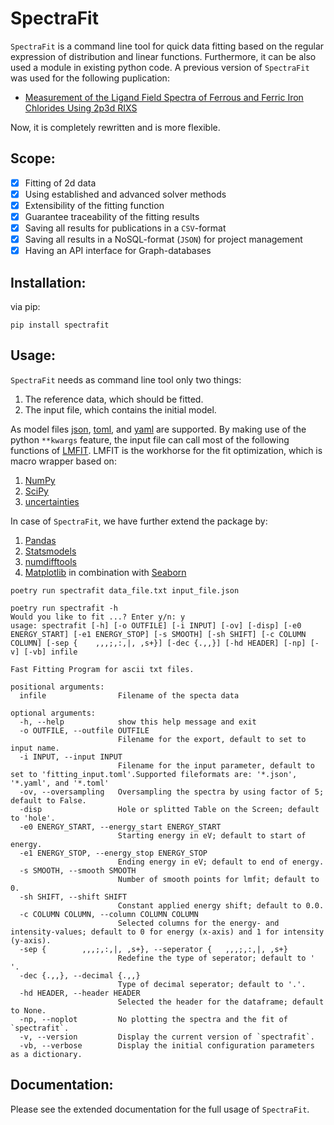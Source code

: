 # SpectraFit

`SpectraFit` is a command line tool for quick data fitting based on the regular
expression of distribution and linear functions. Furthermore, it can be also
used a module in existing python code. A previous version of `SpectraFit` was
used for the following puplication:

- [Measurement of the Ligand Field Spectra of Ferrous and Ferric Iron Chlorides Using 2p3d RIXS](https://pubs.acs.org/doi/abs/10.1021/acs.inorgchem.7b00940)

Now, it is completely rewritten and is more flexible.

## Scope:

- [x] Fitting of 2d data
- [x] Using established and advanced solver methods
- [x] Extensibility of the fitting function
- [x] Guarantee traceability of the fitting results
- [x] Saving all results for publications in a `CSV`-format
- [x] Saving all results in a NoSQL-format (`JSON`) for project management
- [x] Having an API interface for Graph-databases

## Installation:

via pip:

```shell
pip install spectrafit
```

## Usage:

`SpectraFit` needs as command line tool only two things:

1. The reference data, which should be fitted.
2. The input file, which contains the initial model.

As model files [json](https://en.wikipedia.org/wiki/JSON),
[toml](https://en.wikipedia.org/wiki/TOML), and
[yaml](https://en.wikipedia.org/wiki/YAML) are supported. By making use of the
python `**kwargs` feature, the input file can call most of the following
functions of [LMFIT](https://lmfit.github.io/lmfit-py/index.html). LMFIT is the
workhorse for the fit optimization, which is macro wrapper based on:

1. [NumPy](https://www.numpy.org/)
2. [SciPy](https://www.scipy.org/)
3. [uncertainties](https://pythonhosted.org/uncertainties/)

In case of `SpectraFit`, we have further extend the package by:

1. [Pandas](https://pandas.pydata.org/)
2. [Statsmodels](https://www.statsmodels.org/stable/index.html)
3. [numdifftools](https://github.com/pbrod/numdifftools)
4. [Matplotlib](https://matplotlib.org/) in combination with
   [Seaborn](https://seaborn.pydata.org/)

```shell
poetry run spectrafit data_file.txt input_file.json
```

```shell
poetry run spectrafit -h
Would you like to fit ...? Enter y/n: y
usage: spectrafit [-h] [-o OUTFILE] [-i INPUT] [-ov] [-disp] [-e0 ENERGY_START] [-e1 ENERGY_STOP] [-s SMOOTH] [-sh SHIFT] [-c COLUMN COLUMN] [-sep {    ,,,;,:,|, ,s+}] [-dec {.,,}] [-hd HEADER] [-np] [-v] [-vb] infile

Fast Fitting Program for ascii txt files.

positional arguments:
  infile                Filename of the specta data

optional arguments:
  -h, --help            show this help message and exit
  -o OUTFILE, --outfile OUTFILE
                        Filename for the export, default to set to input name.
  -i INPUT, --input INPUT
                        Filename for the input parameter, default to set to 'fitting_input.toml'.Supported fileformats are: '*.json', '*.yaml', and '*.toml'
  -ov, --oversampling   Oversampling the spectra by using factor of 5; default to False.
  -disp                 Hole or splitted Table on the Screen; default to 'hole'.
  -e0 ENERGY_START, --energy_start ENERGY_START
                        Starting energy in eV; default to start of energy.
  -e1 ENERGY_STOP, --energy_stop ENERGY_STOP
                        Ending energy in eV; default to end of energy.
  -s SMOOTH, --smooth SMOOTH
                        Number of smooth points for lmfit; default to 0.
  -sh SHIFT, --shift SHIFT
                        Constant applied energy shift; default to 0.0.
  -c COLUMN COLUMN, --column COLUMN COLUMN
                        Selected columns for the energy- and intensity-values; default to 0 for energy (x-axis) and 1 for intensity (y-axis).
  -sep {        ,,,;,:,|, ,s+}, --seperator {   ,,,;,:,|, ,s+}
                        Redefine the type of seperator; default to ' '.
  -dec {.,,}, --decimal {.,,}
                        Type of decimal seperator; default to '.'.
  -hd HEADER, --header HEADER
                        Selected the header for the dataframe; default to None.
  -np, --noplot         No plotting the spectra and the fit of `spectrafit`.
  -v, --version         Display the current version of `spectrafit`.
  -vb, --verbose        Display the initial configuration parameters as a dictionary.
```

## Documentation:

Please see the extended documentation for the full usage of `SpectraFit`.

